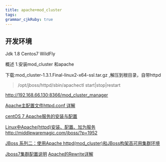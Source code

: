 ```yaml
---
title: apache+mod_cluster
tags: 
grammar_cjkRuby: true
---
```



## 开发环境
Jdk 1.8
Centos7
WildFly

概述
1.安装mod_cluster 和apache

下载:mod_cluster-1.3.1.Final-linux2-x64-ssl.tar.gz ,解压到根目录，自带httpd


> /opt/jboss/httpd/sbin/apachectl start|stop|restart

http://192.168.66.130:8366/mod_cluster_manager





[Apache主配置文件httpd.conf 详解](https://www.linuxidc.com/Linux/2015-02/113921.htm)

[centOS 7 Apache服务的安装与配置](http://blog.51cto.com/13525470/2070375)

[Linux中Apache(httpd)安装、配置、加为服务](https://blog.csdn.net/u010297957/article/details/50751656)
http://middlewaremagic.com/jboss/?p=1952

[JBoss 系列二：使用Apache httpd(mod_cluster)和JBoss构架高可用集群环境](https://blog.csdn.net/kylinsoong/article/details/12292707/)

[Jboss7集群配置说明](https://blog.csdn.net/xixixi9988/article/details/21651449)
[Apache的Rewrite详解](https://www.jianshu.com/p/103742cccaff)
